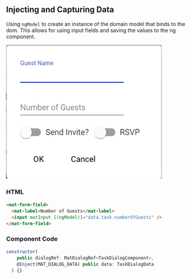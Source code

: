 ## Injecting and Capturing Data

Using `ngModel` to create an instance of the domain model that binds to the dom. This allows for using input fields and saving the values to the ng component.

![Form Dialog Box](/writeup/formDialog.png)

### HTML

```html
<mat-form-field>
  <mat-label>Number of Guests</mat-label>
  <input matInput [(ngModel)]="data.task.numberOfGuests" />
</mat-form-field>
```

### Component Code

```js
constructor(
    public dialogRef: MatDialogRef<TaskDialogComponent>,
    @Inject(MAT_DIALOG_DATA) public data: TaskDialogData
  ) {}
```
